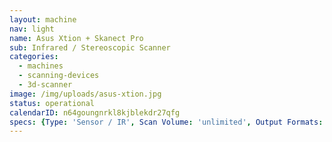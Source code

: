 ```yaml
---
layout: machine
nav: light
name: Asus Xtion + Skanect Pro
sub: Infrared / Stereoscopic Scanner
categories:
  - machines
  - scanning-devices
  - 3d-scanner
image: /img/uploads/asus-xtion.jpg
status: operational
calendarID: n64goungnrkl8kjblekdr27qfg
specs: {Type: 'Sensor / IR', Scan Volume: 'unlimited', Output Formats: '.obj .stl .ply .vrml', Software: 'Skanect'}
---
```

